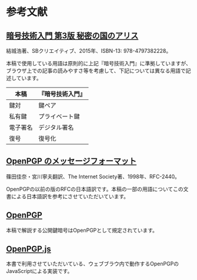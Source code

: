 # 参考文献

## [暗号技術入門 第3版 秘密の国のアリス](https://www.hyuki.com/cr/)
結城浩著、SBクリエイティブ、2015年、ISBN-13: 978-4797382228。

本稿で使用している用語は原則的に上記『暗号技術入門』に準拠していますが、ブラウザ上での記事の読みやすさ等を考慮して、下記については異なる用語で記述しています。

|本稿|『暗号技術入門』|
|---|---|
|鍵対|鍵ペア|
|私有鍵|プライベート鍵|
|電子署名|デジタル署名|
|復号|復号化|

## [OpenPGP のメッセージフォーマット](https://www.ipa.go.jp/security/rfc/RFC2440JA.html)
篠田佳奈・宮川寧夫翻訳、The Internet Society著、1998年、RFC-2440。

OpenPGPの以前の版のRFCの日本語訳です。本稿の一部の用語についてこの文書による日本語訳を参考にさせていただいています。

## [OpenPGP](https://www.openpgp.org/)
本稿で解説する公開鍵暗号はOpenPGPとして規定されています。

## [OpenPGP.js](https://openpgpjs.org/)
本書で利用させていただいている、ウェブブラウ内で動作するOpenPGPのJavaScriptによる実装です。
